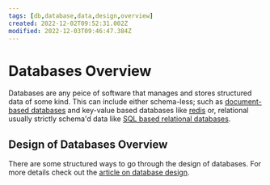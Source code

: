 ```yaml
---
tags: [db,database,data,design,overview]
created: 2022-12-02T09:52:31.002Z
modified: 2022-12-03T09:46:47.384Z
---
```

# Databases Overview

Databases are any peice of software that manages and stores structured data of some kind.
This can include either schema-less; such as
[document-based databases](document-databases.md) and
key-value based databases like [redis](redis.md) or,
relational usually strictly schema'd data like [SQL based relational databases](relational-databases.md).

## Design of Databases Overview

There are some structured ways to go through the design of databases.
For more details check out the [article on database design](database-design.md).
